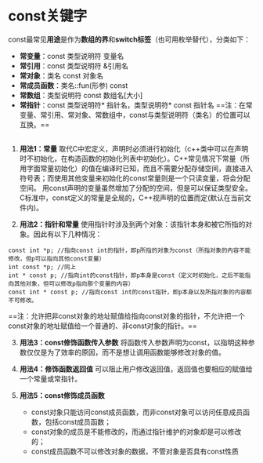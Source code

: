 # const关键字
const最常见**用途**是作为**数组的界**和**switch标签**（也可用枚举替代），分类如下：

+ **常变量**：const 类型说明符 变量名
+ **常引用**：const 类型说明符 &引用名
+ **常对象**：类名 const 对象名
+ **常成员函数**：类名::fun(形参) const
+ **常数组**：类型说明符 const 数组名[大小]
+ **常指针**：const 类型说明符* 指针名，类型说明符* const 指针名
	==注：在常变量、常引用、常对象、常数组中，const与类型说明符（类名）的位置可以互换。==
	
## 
1. **用法1：常量**
取代C中宏定义，声明时必须进行初始化（c++类中可以在声明时不初始化，在构造函数的初始化列表中初始化）。C++常见情况下常量（所用字面常量初始化）的值在编译时已知，而且不需要分配存储空间，直接进入符号表；而使用其他变量来初始化的const常量则是一个只读变量，将会分配空间。
用const声明的变量虽然增加了分配的空间，但是可以保证类型安全。C标准中，const定义的常量是全局的，C++视声明的位置而定(默认在当前文件内)。

2. **用法2：指针和常量**
使用指针时涉及到两个对象：该指针本身和被它所指的对象。因此有以下几种情况：
```
const int *p; //指向const int的指针，即p所指的对象为const（所指对象的内容不能修改，但p可以指向其他const变量）
int const *p; //同上
int * const p; //指向int的const指针，即p本身是const（定义时初始化，之后不能指向其他对象，但可以修改p指向那个变量的内容）
const int * const p; //指向const int的const指针，即p本身以及所指对象的内容都不可修改。
```
==注：允许把非const对象的地址赋值给指向const对象的指针，不允许把一个const对象的地址赋值给一个普通的、非const对象的指针。==

3. **用法3：const修饰函数传入参数**
将函数传入参数声明为const，以指明这种参数仅仅是为了效率的原因，而不是想让调用函数能够修改对象的值。
	
4. **用法4：修饰函数返回值**
可以阻止用户修改返回值，返回值也要相应的赋值给一个常量或常指针。
5. **用法5：const修饰成员函数**
    + const对象只能访问const成员函数，而非const对象可以访问任意成员函数，包括const成员函数；
    + const对象的成员是不能修改的，而通过指针维护的对象却是可以修改的；
    + const成员函数不可以修改对象的数据，不管对象是否具有const性质
